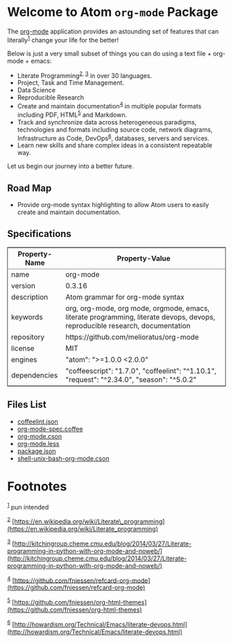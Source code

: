 
Welcome to Atom `org-mode` Package
==================================

The [org-mode](http://org-mode.org) application provides an astounding set of features that can literally<sup><a id="fnr.1" class="footref" href="#fn.1">1</a></sup> change your life for the better!  

Below is just a very small subset of things you can do using a text file + org-mode + emacs:

-   Literate Programming<sup><a id="fnr.2" class="footref" href="#fn.2">2</a></sup><sup>, </sup><sup><a id="fnr.3" class="footref" href="#fn.3">3</a></sup> in over 30 languages.
-   Project, Task and Time Management.
-   Data Science
-   Reproducible Research
-   Create and maintain documentation<sup><a id="fnr.4" class="footref" href="#fn.4">4</a></sup> in multiple popular formats including PDF, HTML<sup><a id="fnr.5" class="footref" href="#fn.5">5</a></sup> and Markdown.
-   Track and synchronize data across heterogeneous paradigms, technologies and formats including source code, network diagrams, Infrastructure as Code, DevOps<sup><a id="fnr.6" class="footref" href="#fn.6">6</a></sup>, databases, servers and services.
-   Learn new skills and share complex ideas in a consistent repeatable way.

Let us begin our journey into a better future.


Road Map
--------

-   Provide org-mode syntax highlighting to allow Atom users to easily create and maintain documentation.


Specifications
--------------

<table id="org9522398" border="2" cellspacing="0" cellpadding="6" rules="groups" frame="hsides">


<colgroup>
<col  class="org-left" />

<col  class="org-left" />
</colgroup>
<thead>
<tr>
<th scope="col" class="org-left">Property-Name</th>
<th scope="col" class="org-left">Property-Value</th>
</tr>
</thead>

<tbody>
<tr>
<td class="org-left">name</td>
<td class="org-left">org-mode</td>
</tr>


<tr>
<td class="org-left">version</td>
<td class="org-left">0.3.16</td>
</tr>


<tr>
<td class="org-left">description</td>
<td class="org-left">Atom grammar for org-mode syntax</td>
</tr>


<tr>
<td class="org-left">keywords</td>
<td class="org-left">org, org-mode, org mode, orgmode, emacs, literate programming, literate devops, devops, reproducible research, documentation</td>
</tr>


<tr>
<td class="org-left">repository</td>
<td class="org-left">https://github.com/melioratus/org-mode</td>
</tr>


<tr>
<td class="org-left">license</td>
<td class="org-left">MIT</td>
</tr>


<tr>
<td class="org-left">engines</td>
<td class="org-left">"atom": "&gt;=1.0.0 &lt;2.0.0"</td>
</tr>


<tr>
<td class="org-left">dependencies</td>
<td class="org-left">"coffeescript": "1.7.0", "coffeelint": "^1.10.1", "request": "^2.34.0", "season": "^5.0.2"</td>
</tr>
</tbody>
</table>


Files List
----------

-   [coffeelint.json](coffeelint.json)
-   [org-mode-spec.coffee](spec/org-mode-spec.coffee)
-   [org-mode.cson](grammars/org-mode.cson)
-   [org-mode.less](styles/org-mode.less)
-   [package.json](package.json)
-   [shell-unix-bash-org-mode.cson](grammars/shell-unix-bash-org-mode.cson)


Footnotes
=========

<sup><a id="fn.1" href="#fnr.1">1</a></sup> pun intended

<sup><a id="fn.2" href="#fnr.2">2</a></sup> [https://en.wikipedia.org/wiki/Literate\_programming](https://en.wikipedia.org/wiki/Literate_programming)

<sup><a id="fn.3" href="#fnr.3">3</a></sup> [http://kitchingroup.cheme.cmu.edu/blog/2014/03/27/Literate-programming-in-python-with-org-mode-and-noweb/](http://kitchingroup.cheme.cmu.edu/blog/2014/03/27/Literate-programming-in-python-with-org-mode-and-noweb/)

<sup><a id="fn.4" href="#fnr.4">4</a></sup> [https://github.com/fniessen/refcard-org-mode](https://github.com/fniessen/refcard-org-mode)

<sup><a id="fn.5" href="#fnr.5">5</a></sup> [https://github.com/fniessen/org-html-themes](https://github.com/fniessen/org-html-themes)

<sup><a id="fn.6" href="#fnr.6">6</a></sup> [http://howardism.org/Technical/Emacs/literate-devops.html](http://howardism.org/Technical/Emacs/literate-devops.html)
